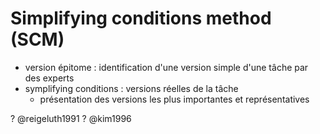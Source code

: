 # Simplifying conditions method (SCM)


- version épitome : identification d'une version simple d'une tâche par des experts
- symplifying conditions : versions réelles de la tâche
	- présentation des versions les plus importantes et représentatives

? @reigeluth1991
? @kim1996
